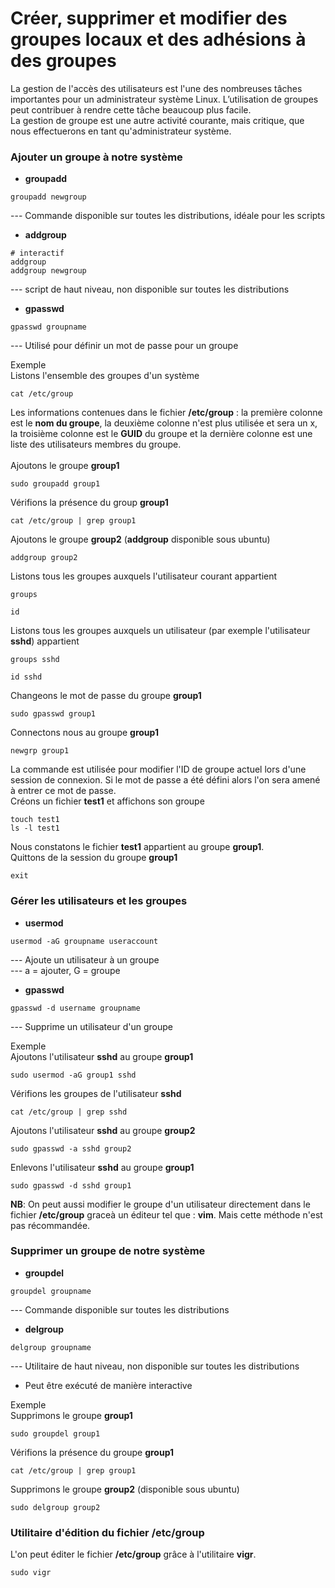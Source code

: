 # Créer, supprimer et modifier des groupes locaux et des adhésions à des groupes

La gestion de l'accès des utilisateurs est l'une des nombreuses tâches importantes pour un administrateur système Linux. L’utilisation de groupes peut contribuer à rendre cette tâche beaucoup plus facile.
<br>
La gestion de groupe est une autre activité courante, mais critique, que nous effectuerons en tant qu'administrateur système.

### Ajouter un groupe à notre système

- **groupadd**

```
groupadd newgroup
```

--- Commande disponible sur toutes les distributions, idéale pour les scripts

- **addgroup**

```
# interactif
addgroup
addgroup newgroup
```

--- script de haut niveau, non disponible sur toutes les distributions

- **gpasswd**

```
gpasswd groupname
```

--- Utilisé pour définir un mot de passe pour un groupe <br>

Exemple
<br>
Listons l'ensemble des groupes d'un système

```
cat /etc/group
```

Les informations contenues dans le fichier **/etc/group** : la première colonne est le **nom du groupe**, la deuxième colonne n'est plus utilisée et sera un x, la troisième colonne est le **GUID** du groupe et la dernière colonne est une liste des utilisateurs membres du groupe.
<br><br>
Ajoutons le groupe **group1**

```
sudo groupadd group1
```

Vérifions la présence du group **group1**

```
cat /etc/group | grep group1
```

Ajoutons le groupe **group2** (**addgroup** disponible sous ubuntu)

```
addgroup group2
```

Listons tous les groupes auxquels l'utilisateur courant appartient

```
groups
```

```
id
```

Listons tous les groupes auxquels un utilisateur (par exemple l'utilisateur **sshd**) appartient

```
groups sshd
```

```
id sshd
```

Changeons le mot de passe du groupe **group1**

```
sudo gpasswd group1
```

Connectons nous au groupe **group1**

```
newgrp group1
```

La commande est utilisée pour modifier l'ID de groupe actuel lors d'une session de connexion. Si le mot de passe a été défini alors l'on sera amené à entrer ce mot de passe.
<br>
Créons un fichier **test1** et affichons son groupe

```
touch test1
ls -l test1
```

Nous constatons le fichier **test1** appartient au groupe **group1**.
<br>
Quittons de la session du groupe **group1**

```
exit
```

### Gérer les utilisateurs et les groupes

- **usermod**

```
usermod -aG groupname useraccount
```

--- Ajoute un utilisateur à un groupe <br>
--- a = ajouter, G = groupe <br>

- **gpasswd**

```
gpasswd -d username groupname
```

--- Supprime un utilisateur d'un groupe <br>

Exemple
<br>
Ajoutons l'utilisateur **sshd** au groupe **group1**

```
sudo usermod -aG group1 sshd
```

Vérifions les groupes de l'utilisateur **sshd**

```
cat /etc/group | grep sshd
```

Ajoutons l'utilisateur **sshd** au groupe **group2**

```
sudo gpasswd -a sshd group2
```

Enlevons l'utilisateur **sshd** au groupe **group1**

```
sudo gpasswd -d sshd group1
```

**NB**: On peut aussi modifier le groupe d'un utilisateur directement dans le fichier **/etc/group** graceà un éditeur tel que : **vim**. Mais cette méthode n'est pas récommandée.

### Supprimer un groupe de notre système

- **groupdel**

```
groupdel groupname
```

--- Commande disponible sur toutes les distributions

- **delgroup**

```
delgroup groupname
```

--- Utilitaire de haut niveau, non disponible sur toutes les distributions <br>
- Peut être exécuté de manière interactive <br>

Exemple
<br>
Supprimons le groupe **group1**

```
sudo groupdel group1
```

Vérifions la présence du groupe **group1**

```
cat /etc/group | grep group1
```

Supprimons le groupe **group2** (disponible sous ubuntu)

```
sudo delgroup group2
```

### Utilitaire d'édition du fichier /etc/group

L'on peut éditer le fichier **/etc/group** grâce à l'utilitaire **vigr**.

```
sudo vigr
```